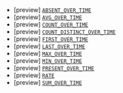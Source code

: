 * [preview] [`ABSENT_OVER_TIME`](../../functions-operators/time-series-aggregation-functions.md#esql-absent_over_time)
* [preview] [`AVG_OVER_TIME`](../../functions-operators/time-series-aggregation-functions.md#esql-avg_over_time)
* [preview] [`COUNT_OVER_TIME`](../../functions-operators/time-series-aggregation-functions.md#esql-count_over_time)
* [preview] [`COUNT_DISTINCT_OVER_TIME`](../../functions-operators/time-series-aggregation-functions.md#esql-count_distinct_over_time)
* [preview] [`FIRST_OVER_TIME`](../../functions-operators/time-series-aggregation-functions.md#esql-first_over_time)
* [preview] [`LAST_OVER_TIME`](../../functions-operators/time-series-aggregation-functions.md#esql-last_over_time)
* [preview] [`MAX_OVER_TIME`](../../functions-operators/time-series-aggregation-functions.md#esql-max_over_time)
* [preview] [`MIN_OVER_TIME`](../../functions-operators/time-series-aggregation-functions.md#esql-min_over_time)
* [preview] [`PRESENT_OVER_TIME`](../../functions-operators/time-series-aggregation-functions.md#esql-present_over_time)
* [preview] [`RATE`](../../functions-operators/time-series-aggregation-functions.md#esql-rate)
* [preview] [`SUM_OVER_TIME`](../../functions-operators/time-series-aggregation-functions.md#esql-sum_over_time)
